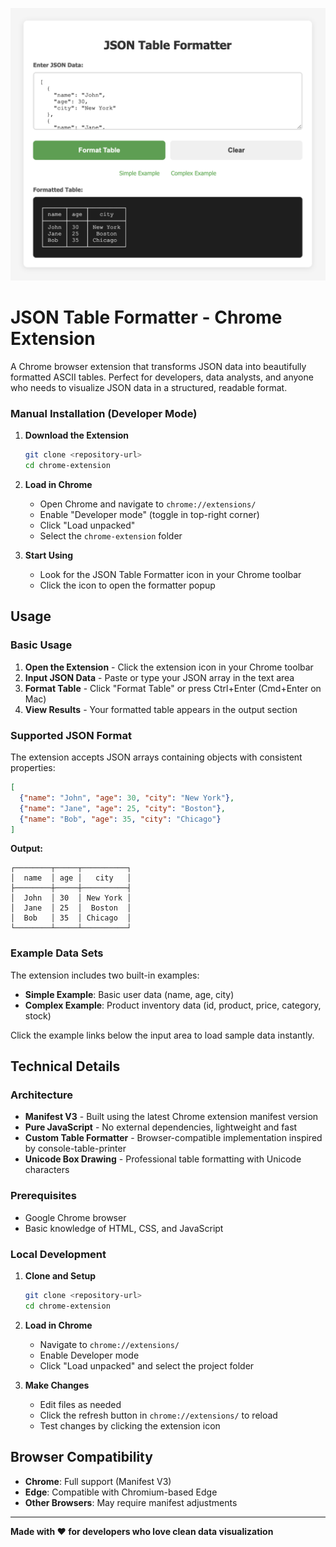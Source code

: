 ![Screenshot](screenshot.png)

# JSON Table Formatter - Chrome Extension

A Chrome browser extension that transforms JSON data into beautifully formatted ASCII tables. Perfect for developers, data analysts, and anyone who needs to visualize JSON data in a structured, readable format.

### Manual Installation (Developer Mode)

1. **Download the Extension**
   ```bash
   git clone <repository-url>
   cd chrome-extension
   ```

2. **Load in Chrome**
   - Open Chrome and navigate to `chrome://extensions/`
   - Enable "Developer mode" (toggle in top-right corner)
   - Click "Load unpacked"
   - Select the `chrome-extension` folder

3. **Start Using**
   - Look for the JSON Table Formatter icon in your Chrome toolbar
   - Click the icon to open the formatter popup

## Usage

### Basic Usage

1. **Open the Extension** - Click the extension icon in your Chrome toolbar
2. **Input JSON Data** - Paste or type your JSON array in the text area
3. **Format Table** - Click "Format Table" or press Ctrl+Enter (Cmd+Enter on Mac)
4. **View Results** - Your formatted table appears in the output section

### Supported JSON Format

The extension accepts JSON arrays containing objects with consistent properties:

```json
[
  {"name": "John", "age": 30, "city": "New York"},
  {"name": "Jane", "age": 25, "city": "Boston"},
  {"name": "Bob", "age": 35, "city": "Chicago"}
]
```

**Output:**
```
┌────────┬─────┬──────────┐
│  name  │ age │   city   │
├────────┼─────┼──────────┤
│  John  │ 30  │ New York │
│  Jane  │ 25  │  Boston  │
│  Bob   │ 35  │ Chicago  │
└────────┴─────┴──────────┘
```

### Example Data Sets

The extension includes two built-in examples:

- **Simple Example**: Basic user data (name, age, city)
- **Complex Example**: Product inventory data (id, product, price, category, stock)

Click the example links below the input area to load sample data instantly.

## Technical Details

### Architecture

- **Manifest V3** - Built using the latest Chrome extension manifest version
- **Pure JavaScript** - No external dependencies, lightweight and fast
- **Custom Table Formatter** - Browser-compatible implementation inspired by console-table-printer
- **Unicode Box Drawing** - Professional table formatting with Unicode characters

### Prerequisites

- Google Chrome browser
- Basic knowledge of HTML, CSS, and JavaScript

### Local Development

1. **Clone and Setup**
   ```bash
   git clone <repository-url>
   cd chrome-extension
   ```

2. **Load in Chrome**
   - Navigate to `chrome://extensions/`
   - Enable Developer mode
   - Click "Load unpacked" and select the project folder

3. **Make Changes**
   - Edit files as needed
   - Click the refresh button in `chrome://extensions/` to reload
   - Test changes by clicking the extension icon

## Browser Compatibility

- **Chrome**: Full support (Manifest V3)
- **Edge**: Compatible with Chromium-based Edge
- **Other Browsers**: May require manifest adjustments

---

**Made with ❤️ for developers who love clean data visualization**
